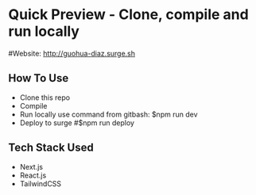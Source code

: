

# Quick Preview - Clone, compile and run locally
#Website: http://guohua-diaz.surge.sh

## How To Use

- Clone this repo
- Compile
- Run locally use command from gitbash:
$npm run dev
- Deploy to surge
#$npm run deploy

## Tech Stack Used 
- Next.js
- React.js
- TailwindCSS







